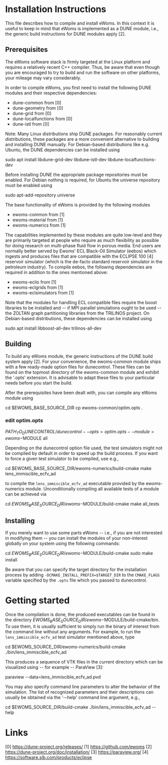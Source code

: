 Installation Instructions
=========================

This file describes how to compile and install eWoms. In this context
it is useful to keep in mind that eWoms is implemented as a DUNE
module, i.e., the generic build instructions for DUNE modules
apply [2].

Prerequisites
-------------

The eWoms software stack is firmly targeted at the Linux platform and
requires a relatively recent C++ compiler. Thus, be aware that even
though you are encouraged to try to build and run the software on
other platforms, your mileage may vary considerably.

In order to compile eWoms, you first need to install the following
DUNE modules and their respective dependencies:

  - dune-common         from [0]
  - dune-geometry       from [0]
  - dune-grid           from [0]
  - dune-localfunctions from [0]
  - dune-istl           from [0]

Note: Many Linux distributions ship DUNE packages. For reasonably
current distributions, these packages are a more convenient
alternative to building and installing DUNE manually. For Debian-based
distributions like e.g. Ubuntu, the DUNE dependencies can be installed
using

  sudo apt install libdune-grid-dev libdune-istl-dev libdune-localfunctions-dev

Before installing DUNE the appropriate package repositories must be
enabled. For Debian nothing is required, for Ubuntu the universe
repository must be enabled using

  sudo apt-add-repository universe

The base functionality of eWoms is provided by the following modules

  - ewoms-common        from [1]
  - ewoms-material      from [1]
  - ewoms-numerics      from [1]

The capabilities implemented by these modules are quite low-level and
they are primarily targeted at people who require as much flexibility
as possible for doing research on multi-phase fluid flow in porous
media. End users are normally better served by Ewoms' ECL Black-Oil
Simulator (eebos) which ingests and produces files that are compatible
with the ECLIPSE 100 [4] reservoir simulator (which is the de-facto
standard reservoir simulator in the petroleum industry). To compile
eebos, the following dependencies are required in addition to the ones
mentioned above:

  - ewoms-eclio         from [1]
  - ewoms-eclgrids      from [1]
  - ewoms-eclsimulators from [1]

Note that the modules for handling ECL compatible files require the
boost libraries to be installed and -- if MPI parallel simulations
ought to be used -- the ZOLTAN graph partitioning libraries from the
TRILINOS project. On Debian-based distributions, these dependencies
can be installed using

  sudo apt install libboost-all-dev trilinos-all-dev

Building
--------

To build any eWoms module, the generic instructions of the DUNE build
system apply [2]. For your convenience, the ewoms-common module ships
with a few ready-made option files for dunecontrol. These files can be
found on the topmost directory of the ewoms-common module and exhibit
the '.opts' extension. It is advisable to adapt these files to your
particular needs before you start the build.

After the prerequisites have been dealt with, you can compile any
eWoms module using

  cd $EWOMS_BASE_SOURCE_DIR
  cp ewoms-common/optim.opts .
  ### edit optim.opts
  $PATH_TO_DUNECONTROL/dunecontrol --opts=optim.opts --module=ewoms-$MODULE all

Depending on the dunecontrol option file used, the test simulators
might not be compiled by default in order to speed up the build
process. If you want to force a given test simulator to be compiled,
use e.g.,

  cd $EWOMS_BASE_SOURCE_DIR/ewoms-numerics/build-cmake
  make lens_immiscible_ecfv_ad

to compile the `lens_immiscible_ecfv_ad` executable provided by the
ewoms-numerics module. Unconditionally compiling all available tests
of a module can be achieved via

  cd $EWOMS_BASE_SOURCE_DIR/ewoms-$MODULE/build-cmake
  make all_tests


Installing
----------

If you merely want to use some parts eWoms -- i.e., if you are not
interested in modifying them -- you can install the modules of your
non-interest globally on your system using the following commands:

  cd $EWOMS_BASE_SOURCE_DIR/ewoms-$MODULE/build-cmake
  sudo make install

Be aware that you can specify the target directory for the
installation process by adding `-DCMAKE_INSTALL_PREFIX=$TARGET_DIR` to
the `CMAKE_FLAGS` variable specified by the `.opts` file which you
passed to dunecontrol.


Getting started
===============

Once the compilation is done, the produced executables can be found in
the directory $EWOMS_BASE_SOURCE_DIR/ewoms-$MODULE/build-cmake/bin. To
use them, it is usually sufficient to simply run the binary of
interest from the command line without any arguments. For example, to
run the `lens_immiscible_ecfv_ad` test simulator mentioned above, type

  cd $EWOMS_SOURCE_DIR/ewoms-numerics/build-cmake
  ./bin/lens_immiscible_ecfv_ad

This produces a sequence of VTK files in the current directory which
can be visualized using -- for example -- ParaView [3]:

  paraview --data=lens_immiscible_ecfv_ad.pvd

You may also specify command line parameters to alter the behavior of
the simulation. The list of recognized parameters and their
descriptions can usually be obtained via the '--help' command line
argument, e.g.,

  cd $EWOMS_SOURCE_DIR/build-cmake
  ./bin/lens_immiscible_ecfv_ad --help


Links
=====

[0] https://dune-project.org/releases/
[1] https://github.com/ewoms
[2] https://dune-project.org/doc/installation/
[3] https://paraview.org/
[4] https://software.slb.com/products/eclipse
